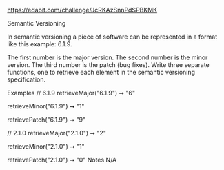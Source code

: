 https://edabit.com/challenge/JcRKAzSnnPdSPBKMK

Semantic Versioning

In semantic versioning a piece of software can be represented in a format like this example: 6.1.9.

The first number is the major version.
The second number is the minor version.
The third number is the patch (bug fixes).
Write three separate functions, one to retrieve each element in the semantic versioning specification.

Examples
// 6.1.9
retrieveMajor("6.1.9") ➞ "6"

retrieveMinor("6.1.9") ➞ "1"

retrievePatch("6.1.9") ➞ "9"

// 2.1.0
retrieveMajor("2.1.0") ➞ "2"

retrieveMinor("2.1.0") ➞ "1"

retrievePatch("2.1.0") ➞ "0"
Notes
N/A